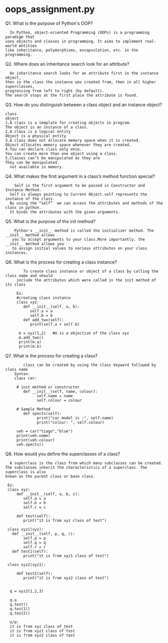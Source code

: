 # oops_assignment.py
Q1. What is the purpose of Python's OOP?
      
      In Python, object-oriented Programming (OOPs) is a programming paradigm that 
    uses objects and classes in programming. It aims to implement real-world entities 
    like inheritance, polymorphisms, encapsulation, etc. in the programming. 
    
Q2. Where does an inheritance search look for an attribute?
      
      An inheritance search looks for an attribute first in the instance object,
    then in the class the instance was created from, then in all higher superclasses, 
    progressing from left to right (by default). 
    The search stops at the first place the attribute is found.
    
 Q3. How do you distinguish between a class object and an instance object?
      
    class                                                                object
    1.A class is a template for creating objects in program.              The object is an instance of a class.
    2.A class is a logical entity                                         Object is a physical entity
    3.A class does not allocate memory space when it is created.          Object allocates memory space whenever they are created.
    4.You can declare class only once.                                    You can create more than one object using a class.
    5.Classes can’t be manipulated as they are                            They can be manipulated.
      not available in memory.
  
  Q4. What makes the first argument in a class’s method function special?
  
        Self is the first argument to be passed in Constructor and Instance Method.
      Self is always pointing to Current Object.self represents the instance of the class.
      By using the “self”  we can access the attributes and methods of the class in python.
      It binds the attributes with the given arguments.
   
   Q5. What is the purpose of the init method?
   
        Python's __init__ method is called the initializer method. The __init__ method allows
       you to accept arguments to your class.More importantly, the __init__ method allows you
       to assign initial values to various attributes on your class instances.
       
   Q6. What is the process for creating a class instance?
    
            To create class instance or object of a class by calling the class name and should 
         include the attributes which were called in the init method of its class
         
         Ex:
         #creating class instance
         class xyz:
            def __init__(self, a, b):
               self.a = a
               self.b = b
            def add_two(self):
               print(self.a + self.b)
                  
          m = xyz(1,2)   #m is a objective of the class xyz
          m.add_two()
          print(m.a)
          print(m.b)
          
   Q7. What is the process for creating a class?
   
            class can be created by using the class keyword followed by class name 
        Syntax:
        class car:
 
         # init method or constructor
            def __init__(self, name, colour):
                  self.name = name
                  self.colour = colour
 
         # Sample Method
            def spects(self):
                  print("car model is :", self.name)
                  print("colour: ", self.colour)

         veh = car("tiago","blue")
         print(veh.name)
         print(veh.colour)
         veh.spects()
 
                
Q8. How would you define the superclasses of a class?
      
      A superclass is the class from which many subclasses can be created. 
    The subclasses inherit the characteristics of a superclass. The superclass is also               
    known as the parent class or base class.
        
     Ex:
     class xyz:
         def __init__(self, a, b, c):
            self.a = a
            self.b = b
            self.c = c

         def test(self):
            print("it is from xyz class of test")

     class xyz1(xyz):
       def __init__(self, p, q, r):
            self.p = p
            self.q = q
            self.r = r 
       def test1(self):
            print("it is from xyz1 class of test")

     class xyz2(xyz1):

         def test2(self):
            print("it is from xyz2 class of test")


      q = xyz2(1,2,3)

      q.a
      q.test()
      q.test1()
      q.test2()

      o/p:
      it is from xyz class of test
      it is from xyz1 class of test
      it is from xyz2 class of test
  

        
